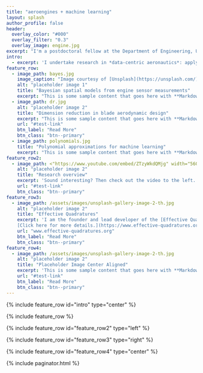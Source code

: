 ```yaml
---
title: "aeroengines + machine learning"
layout: splash
author_profile: false
header:
  overlay_color: "#000"
  overlay_filter: "0.3"
  overlay_image: engine.jpg
excerpt: "I'm a postdoctoral fellow at the Department of Engineering, University of Cambridge and also a Group Leader in the Data-Centric Engineering Programme at the Alan Turing Institute. My team's research is funded by Rolls-Royce plc, the Lloyd's Register Foundation and UK Research and Innovation."
intro: 
  - excerpt: 'I undertake research in *data-centric aeronautics*: applying existing, and developing novel, data-driven algorithms in **turbomachinery aerothermodynamics** and **machine learning** for better aerodynamic inference and decision-making. My research interests vary from statistical theory and numerical linear algebra to turbomachinery applications. Explore my current projects below'
feature_row:
  - image_path: bayes.jpg
    image_caption: "Image courtesy of [Unsplash](https://unsplash.com/)"
    alt: "placeholder image 1"
    title: "Bayesian spatial models from engine sensor measurements"
    excerpt: "This is some sample content that goes here with **Markdown** formatting."
  - image_path: dr.jpg
    alt: "placeholder image 2"
    title: "Dimension reduction in blade aerodynamic design"
    excerpt: "This is some sample content that goes here with **Markdown** formatting."
    url: "#test-link"
    btn_label: "Read More"
    btn_class: "btn--primary"
  - image_path: polynomials.jpg
    title: "Polynomial approximations for machine learning"
    excerpt: "This is some sample content that goes here with **Markdown** formatting."
feature_row2:
  - image_path: <"https://www.youtube.com/embed/ZTzyWkdQMjg" width="560" height="315" frameborder="0">
    alt: "placeholder image 2"
    title: "Research overview"
    excerpt: 'Sound interesting? Then check out the video to the left. This is a talk I gave at the Alan Turing Institute on **Data-centric engineering in aeroengines**.'
    url: "#test-link"
    btn_class: "btn--primary"
feature_row3:
  - image_path: /assets/images/unsplash-gallery-image-2-th.jpg
    alt: "placeholder image 2"
    title: "Effective Quadratures"
    excerpt: 'I am the founder and lead developer of the [Effective Quadratures](https://www.effective-quadratures.org) open-source project. Our goal is to  solve a range of problems in machine learning, uncertainty quantification and optimization using polynomials! The Effective Quadratures 2019 Workshop is on July 1st 2019! 
    [Click here for more details.](https://www.effective-quadratures.org/workshop2019)'
    url: "www.effective-quadratures.org"
    btn_label: "Read More"
    btn_class: "btn--primary"
feature_row4:
  - image_path: /assets/images/unsplash-gallery-image-2-th.jpg
    alt: "placeholder image 2"
    title: "Placeholder Image Center Aligned"
    excerpt: 'This is some sample content that goes here with **Markdown** formatting. Centered with `type="center"`'
    url: "#test-link"
    btn_label: "Read More"
    btn_class: "btn--primary"
---
```


{% include feature_row id="intro" type="center" %}

{% include feature_row %}

{% include feature_row id="feature_row2" type="left" %}

{% include feature_row id="feature_row3" type="right" %}

{% include feature_row id="feature_row4" type="center" %}

{% include paginator.html %}
